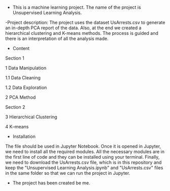 - This is a machine learning project. The name of the project is Unsupervised Learning Analysis.

-Project description:
The project uses the dataset UsArrests.csv to generate an in-depth PCA report of the data.
Also, at the end we created a hierarchical clustering and K-means methods.
The process is guided and there is an interpretation of all the analysis made.

- Content

Section 1

1 Data Manipulation

1.1 Data Cleaning

1.2 Data Exploration
  
2 PCA Method

Section 2

3 Hierarchical Clustering

4 K–means

- Installation

The file should be used in Jupyter Notebook. Once it is opened in Jupyter, we need to install all the
required modules. All the necessary modules are in the first line of code and they can be installed using
your terminal. Finally, we need to download the UsArrests.csv file, which is in this repository and keep
the "Unsupervised Learning Analysis.ipynb" and "UsArrests.csv" files in the same folder so that we can run the
project in Jupyter.

- The project has been created be me.
